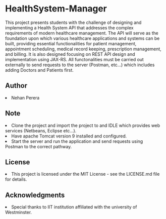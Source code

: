 # HealthSystem-Manager
This project presents students with the challenge of designing and implementing a Health System API that addresses the complex requirements of modern healthcare management. The API will serve as the foundation upon which various healthcare applications and systems can be built, providing essential functionalities for patient management, appointment scheduling, medical record keeping, prescription management, and billing. It is also designed focusing on REST API design and implementation using JAX-RS. All functonalities must be carried out externally to send requests to the server (Postman, etc...) which includes adding Doctors and Patients first.

## Author
<li>Nehan Perera</li>

## Note 
<li>Clone the project and import the project to and IDLE which provides web services (Netbeans, Eclipse etc...).</li>
<li>Have apache Tomcat version 9 installed and configured.</li>
<li>Start the server and run the application and send requests using Postman to the correct pathway.</li>

## License
<li>This project is licensed under the MIT License - see the LICENSE.md file for details.</li>

## Acknowledgments
<li>Special thanks to IIT institution affiliated with the university of Westminster.</li>
